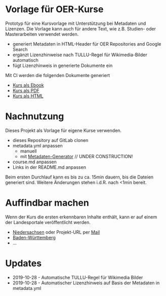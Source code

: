 # Vorlage für OER-Kurse

Prototyp für eine Kursvorlage mit Unterstützung bei Metadaten und Lizenzen. Die Vorlage kann auch für andere Text, wie z.B. Studien- oder Masterarbeiten verwendet werden.

* generiert Metadaten in HTML-Header für OER Repositories and Google Search
* ergänzt Lizenzhinweise nach TULLU-Regel für Wikimedia-Bilder automatisch
* fügt Lizenzhinweis in generierte Dokumente ein

Mit CI werden die folgenden Dokumente generiert

* [Kurs als Ebook](https://tibhannover.gitlab.io/oer/course-metadata-test/course.epub)
* [Kurs als PDF](https://tibhannover.gitlab.io/oer/course-metadata-test/course.pdf)
* [Kurs als HTML](https://tibhannover.gitlab.io/oer/course-metadata-test/index.html)

# Nachnutzung

Dieses Projekt als Vorlage für eigene Kurse verwenden.

* dieses Repository auf GitLab clonen
* metadata.yml anpassen
    * manuell
    * mit [Metadaten-Generator](https://tibhannover.gitlab.io/oer/course-metadata-gitlab-form/metadata-generator.html) // UNDER CONSTRUCTION!
* course.md anpassen
* Links in der README.md anpassen

Beim ersten Durchlauf kann es bis zu ca. 15min dauern, bis die Dateien generiert sind. Weitere Änderungen stehen i.d.R. nach <1min bereit.

# Auffindbar machen

Wenn der Kurs die ersten erkennbaren Inhalte enthält, kann er auf einem der Landesportale veröffentlicht werden.

* [Niedersachsen](http://service.tib.eu/edu-sharing/components/search) oder Projekt-URL per [Mail](mailto:support.oer-nds@tib.eu)
* [Baden-Württemberg](https://www.oerbw.de/edu-sharing/components/search)
* ...

# Updates

* 2019-10-28 - Automatische TULLU-Regel für Wikimedia Bilder
* 2019-10-28 - Automatischer Lizenzhinweis auf Basis der Metadaten in metadata.yml
